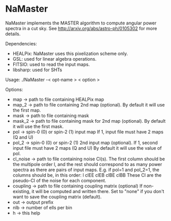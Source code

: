 # NaMaster

NaMaster implements the MASTER algorithm to compute
angular power spectra in a cut sky.
See http://arxiv.org/abs/astro-ph/0105302 for more
details.

Dependencies:
 - HEALPix: NaMaster uses this pixelization scheme
            only.
 - GSL: used for linear algebra operations.
 - FITSIO: used to read the input maps.
 - libsharp: used for SHTs
 
Usage: ./NaMaster -< opt-name > < option >

Options:
  - map      -> path to file containing HEALPix map
  - map_2    -> path to file containing 2nd map (optional).
                By default it will use the first map.
  - mask     -> path to file containing mask
  - mask_2   -> path to file containing mask for 2nd map (optional).
                By default it will use the first mask.
  - pol      -> spin-0 (0) or spin-2 (1) input map
                If 1, input file must have 2 maps (Q and U)
  - pol_2    -> spin-0 (0) or spin-2 (1) 2nd input map (optional).
                If 1, second input file must have 2 maps (Q and U)
                By default it will use the value of pol.
  - cl_noise -> path to file containing noise Cl(s). The first column
                should be the multipole order l, and the rest should
                correspond to as many power spectra as there are pairs
                of input maps. E.g. if pol=1 and pol_2=1, the columns
                should be, in this order:
                  l  clEE  clEB  clBE  clBB
                These Cl are the pseudo-Cl of the noise for each
                component.
  - coupling -> path to file containing coupling matrix (optional)
                If non-existing, it will be computed and
                written there. Set to "none" if you don't want to save
                the coupling matrix (default).
  - out      -> output prefix
  - nlb      -> number of ells per bin
  - h        -> this help
